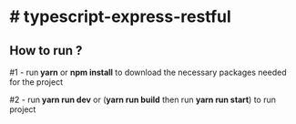 <h1># typescript-express-restful</h1>
<h2>How to run ?</h2>
<p>#1 - run<b> yarn</b> or <b>npm install</b> to download the necessary packages needed for the project</p>
<p>#2 - run<b> yarn run dev</b> or (<b>yarn run build</b> then run <b>yarn run start</b>)  to run project</p>
